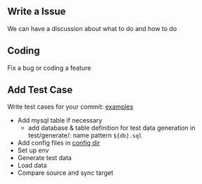 
## Write a Issue

We can have a discussion about what to do and how to do
## Coding

Fix a bug or coding a feature

## Add Test Case

Write test cases for your commit: [examples](test/cases/)

- Add mysql table if necessary
    - add database & table definition for test data generation in test/generate/: name pattern `${db}.sql`
- Add config files in [config dir](test/config)
- Set up env 
- Generate test data
- Load data
- Compare source and sync target